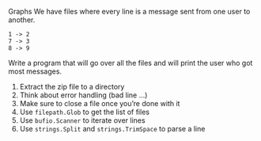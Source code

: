 Graphs
We have files where every line is a message sent from one user to another.

```
1 -> 2
7 -> 3
8 -> 9
```

Write a program that will go over all the files and will print the user who got most messages.

1. Extract the zip file to a directory
1. Think about error handling (bad line …)
1. Make sure to close a file once you’re done with it
1. Use `filepath.Glob` to get the list of files
1. Use `bufio.Scanner` to iterate over lines
1. Use `strings.Split` and `strings.TrimSpace` to parse a line
